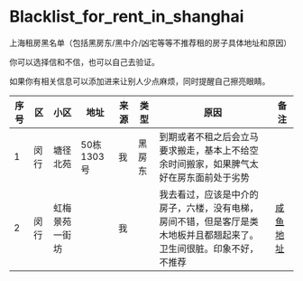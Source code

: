 # Blacklist_for_rent_in_shanghai

上海租房黑名单（包括黑房东/黑中介/凶宅等等不推荐租的房子具体地址和原因）

你可以选择信和不信，也可以自己去验证。

如果你有相关信息可以添加进来让别人少点麻烦，同时提醒自己擦亮眼睛。

|序号|区|小区|地址|来源|类型|原因|备注|
|-|-|-|-|-|-|-|-|
|1|闵行|塘径北苑|50栋1303号|我|黑房东|到期或者不租之后会立马要求搬走，基本上不给空余时间搬家，如果脾气太好在房东面前处于劣势||
|2|闵行|虹梅景苑一街坊||我||我去看过，应该是中介的房子，六楼，没有电梯，房间不错，但是客厅是类木地板并且都翘起来了。卫生间很脏。印象不好，不推荐|<a href="">咸鱼地址</a>|
